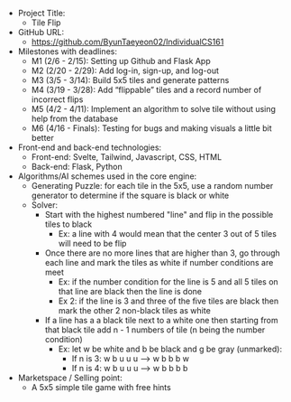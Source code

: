 + Project Title:
    + Tile Flip
+ GitHub URL:
    + https://github.com/ByunTaeyeon02/IndividualCS161
+ Milestones with deadlines:
    + M1 (2/6 - 2/15): Setting up Github and Flask App
    + M2 (2/20 - 2/29): Add log-in, sign-up, and log-out
    + M3 (3/5 - 3/14): Build 5x5 tiles and generate patterns
    + M4 (3/19 - 3/28): Add “flippable” tiles and a record number of incorrect flips
    + M5 (4/2 - 4/11): Implement an algorithm to solve tile without using help from the database
    + M6 (4/16 - Finals): Testing for bugs and making visuals a little bit better
+ Front-end and back-end technologies:
    + Front-end: Svelte, Tailwind, Javascript, CSS, HTML
    + Back-end: Flask, Python
+ Algorithms/AI schemes used in the core engine:
    + Generating Puzzle: for each tile in the 5x5, use a random number generator to determine if the square is black or white
    + Solver:
        + Start with the highest numbered "line" and flip in the possible tiles to black
            + Ex: a line with 4 would mean that the center 3 out of 5 tiles will need to be flip
        + Once there are no more lines that are higher than 3, go through each line and mark the tiles as white if number conditions are meet
            + Ex: if the number condition for the line is 5 and all 5 tiles on that line are black then the line is done
            + Ex 2: if the line is 3 and three of the five tiles are black then mark the other 2 non-black tiles as white
        + If a line has a a black tile next to a white one then starting from that black tile add n - 1 numbers of tile (n being the number condition)
            + Ex: let w be white and b be black and g be gray (unmarked):
                + If n is 3: w b u u u  -->  w b b b w
                + If n is 4: w b u u u  -->  w b b b b
+ Marketspace / Selling point:
    + A 5x5 simple tile game with free hints


